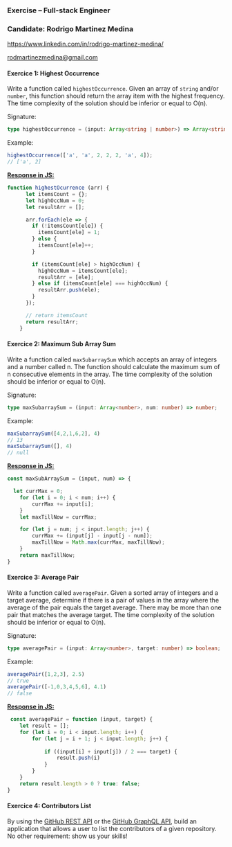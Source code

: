 ### Exercise – Full-stack Engineer

### Candidate: Rodrigo Martinez Medina

https://www.linkedin.com/in/rodrigo-martinez-medina/

rodmartinezmedina@gmail.com



#### Exercice 1: Highest Occurrence

Write a function called `highestOccurrence`. Given an array of `string` and/or `number`, this function should return the array item with the highest frequency. The time complexity of the solution should be inferior or equal to O(n).

Signature:

```ts
type highestOccurrence = (input: Array<string | number>) => Array<string | number>;
```

Example:

```ts
highestOccurrence(['a', 'a', 2, 2, 2, 'a', 4]);
// ['a', 2]
```

**<u>Response in JS:</u>** 

```js
function highestOcurrence (arr) { 
      let itemsCount = {}; 
      let highOccNum = 0;
      let resultArr = [];

      arr.forEach(ele => {
        if (!itemsCount[ele]) {
          itemsCount[ele] = 1;
        } else {
          itemsCount[ele]++;
        }

        if (itemsCount[ele] > highOccNum) {
          highOccNum = itemsCount[ele];
          resultArr = [ele];
        } else if (itemsCount[ele] === highOccNum) {
          resultArr.push(ele);
        }
      });

      // return itemsCount
      return resultArr;
    }
```



#### Exercice 2: Maximum Sub Array Sum

Write a function called `maxSubarraySum` which accepts an array of integers and a number called n. The function should calculate the maximum sum of n consecutive elements in the array. The time complexity of the solution should be inferior or equal to O(n).

Signature:

```ts
type maxSubarraySum = (input: Array<number>, num: number) => number;
```

Example:

```ts
maxSubarraySum([4,2,1,6,2], 4)
// 13
maxSubarraySum([], 4)
// null
```

**<u>Response in JS:</u>**

```js
const maxSubArraySum = (input, num) => {

  let currMax = 0;
	for (let i = 0; i < num; i++) {
		currMax += input[i];
	}
	let maxTillNow = currMax;

	for (let j = num; j < input.length; j++) {
		currMax += (input[j] - input[j - num]);
		maxTillNow = Math.max(currMax, maxTillNow);
	}
	return maxTillNow; 
}
```



#### Exercice 3: Average Pair

Write a function called `averagePair`. Given a sorted array of integers and a target average, determine if there is a pair of values in the array where the average of the pair equals the target average. There may be more than one pair that matches the average target. The time complexity of the solution should be inferior or equal to O(n).

Signature:

```ts
type averagePair = (input: Array<number>, target: number) => boolean;
```

Example:

```ts
averagePair([1,2,3], 2.5)
// true
averagePair([-1,0,3,4,5,6], 4.1)
// false
```

<u>**Response in JS:**</u>

```js
 const averagePair = function (input, target) { 
    let result = [];
    for (let i = 0; i < input.length; i++) {
        for (let j = i + 1; j < input.length; j++) {
         
            if ((input[i] + input[j]) / 2 === target) {
                result.push(i)
            }
        }
    }
    return result.length > 0 ? true: false;
}
```



#### Exercice 4: Contributors List

By using the [GitHub REST API](https://docs.github.com/en/rest) or the [GitHub GraphQL API](https://docs.github.com/en/graphql), build an application that allows a user to list the contributors of a given repository. No other requirement: show us your skills!